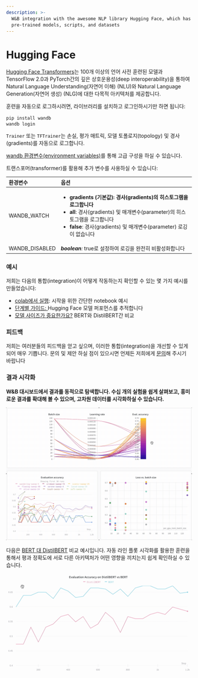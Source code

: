 ```yaml
---
description: >-
  W&B integration with the awesome NLP library Hugging Face, which has
  pre-trained models, scripts, and datasets
---
```


# Hugging Face

 [Hugging Face Transformers](https://huggingface.co/transformers/)는 100개 이상의 언어 사전 훈련된 모델과 TensorFlow 2.0과 PyTorch간의 깊은 상호운용성\(deep interoperability\)을 통하여 Natural Language Understanding\(자연어 이해\) \(NLU\)와 Natural Language Generation\(자연어 생성\) \(NLG\)에 대한 다목적 아키텍처를 제공합니다.  


훈련을 자동으로 로그하시려면, 라이브러리를 설치하고 로그인하시기만 하면 됩니다:

```text
pip install wandb
wandb login
```

 `Trainer` 또는 `TFTrainer`는 손실, 평가 매트릭, 모델 토폴로지\(topology\) 및 경사\(gradients\)를 자동으로 로그합니다.

 [wandb 환경변수\(environment variables\)](https://docs.wandb.com/library/environment-variables)를 통해 고급 구성을 하실 수 있습니다.

트랜스포머\(transformer\)를 활용해 추가 변수를 사용하실 수 있습니다:

<table>
  <thead>
    <tr>
      <th style="text-align:left">&#xD658;&#xACBD;&#xBCC0;&#xC218;</th>
      <th style="text-align:left">&#xC635;&#xC158;</th>
    </tr>
  </thead>
  <tbody>
    <tr>
      <td style="text-align:left">WANDB_WATCH</td>
      <td style="text-align:left">
        <ul>
          <li><b>gradients</b>  <b> (&#xAE30;&#xBCF8;&#xAC12;): &#xACBD;&#xC0AC;(gradients)&#xC758; &#xD788;&#xC2A4;&#xD1A0;&#xADF8;&#xB7A8;&#xC744; &#xB85C;&#xADF8;&#xD569;&#xB2C8;&#xB2E4;</b>
          </li>
          <li><b>all</b>: &#xACBD;&#xC0AC;(gradients) &#xBC0F; &#xB9E4;&#xAC1C;&#xBCC0;&#xC218;(parameter)&#xC758;
            &#xD788;&#xC2A4;&#xD1A0;&#xADF8;&#xB7A8;&#xC744; &#xB85C;&#xADF8;&#xD569;&#xB2C8;&#xB2E4;</li>
          <li><b>false</b>: &#xACBD;&#xC0AC;(gradients) &#xBC0F; &#xB9E4;&#xAC1C;&#xBCC0;&#xC218;(parameter)
            &#xB85C;&#xAE45;&#xC774; &#xC5C6;&#xC2B5;&#xB2C8;&#xB2E4;</li>
        </ul>
      </td>
    </tr>
    <tr>
      <td style="text-align:left">WANDB_DISABLED</td>
      <td style="text-align:left"><em><b>boolean</b>:</em>  <b> </b>true&#xB85C; &#xC124;&#xC815;&#xD558;&#xC5EC;
        &#xB85C;&#xAE45;&#xC744; &#xC644;&#xC804;&#xD788; &#xBE44;&#xD65C;&#xC131;&#xD654;&#xD569;&#xB2C8;&#xB2E4;
        <br
        />
      </td>
    </tr>
  </tbody>
</table>

###  **예시**

저희는 다음의 통합\(integration\)이 어떻게 작동하는지 확인할 수 있는 몇 가지 예시를 만들었습니다:

* [colab에서 실행](https://colab.research.google.com/drive/1NEiqNPhiouu2pPwDAVeFoN4-vTYMz9F8?usp=sharing): 시작을 위한 간단한 notebook 예시
* [단계별 가이드: ](https://app.wandb.ai/jxmorris12/huggingface-demo/reports/A-Step-by-Step-Guide-to-Tracking-Hugging-Face-Model-Performance--VmlldzoxMDE2MTU)Hugging Face 모델 퍼포먼스를 추적합니다
* [모델 사이즈가 중요한가요?](https://app.wandb.ai/jack-morris/david-vs-goliath/reports/Does-model-size-matter%3F-A-comparison-of-BERT-and-DistilBERT--VmlldzoxMDUxNzU) BERT와 DistilBERT간 비교

###  **피드백**

 저희는 여러분들의 피드백을 얻고 싶으며, 이러한 통합\(integration\)을 개선할 수 있게 되어 매우 기쁩니다. 문의 및 제안 하실 점이 있으시면 언제든 저희에게 [문의](https://docs.wandb.com/company/getting-help)해 주시기 바랍니다  


### **결과 시각화**

**W&B 대시보드에서 결과를 동적으로 탐색합니다. 수십 개의 실험을 쉽게 살펴보고, 흥미로운 결과를 확대해 볼 수 있으며, 고차원 데이터를 시각화하실 수 있습니다.**

![](../.gitbook/assets/hf-gif-15%20%282%29%20%282%29%20%283%29.gif)

 다음은 [BERT 대 DistilBERT](https://app.wandb.ai/jack-morris/david-vs-goliath/reports/Does-model-size-matter%3F-Comparing-BERT-and-DistilBERT-using-Sweeps--VmlldzoxMDUxNzU) 비교 예시입니다. 자동 라인 플롯 시각화를 활용한 훈련을 통해서 평과 정확도에 서로 다른 아키텍처가 어떤 영향을 끼치는지 쉽게 확인하실 수 있습니다.

![](../.gitbook/assets/gif-for-comparing-bert.gif)

